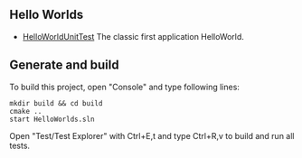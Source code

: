 ## Hello Worlds

* [HelloWorldUnitTest](HelloWorldUnitTest/README.md) The classic first application HelloWorld.

## Generate and build

To build this project, open "Console" and type following lines:

``` shell
mkdir build && cd build
cmake .. 
start HelloWorlds.sln
```

Open "Test/Test Explorer" with Ctrl+E,t and type Ctrl+R,v to build and run all tests.

